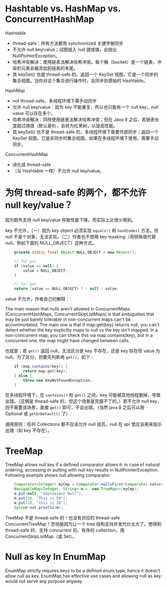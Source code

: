 # Hashtable vs. HashMap vs. ConcurrentHashMap

Hashtable

- thread-safe：所有方法都用 synchronized 关键字做同步
- 不允许 null key/value；试图插入 null 键或值，会抛出 NullPointerException。
- 哈希冲突解决：使用链表法解决哈希冲突。每个桶（bucket）是一个链表，冲突的元素会被添加到链表的末尾。
- 其 keySet() 也是 thread-safe 的。返回一个 KeySet 视图，它是一个同步的集合视图。当你对这个集合进行操作时，会同步到原始的 Hashtable。

HashMap

- not thread-safe，多线程环境下需手动同步
- 允许 null key/value：因为 key 不能重复，所以也只能有一个 null key。null value 可以存在多个。
- 哈希冲突解决：同样使用链表法解决哈希冲突；但在 Java 8 之后，若链表长度超过阈值（默认是8），会转为红黑树，以提高性能。
- 其 keySet() 也不是 thread-safe 的，多线程环境下需要外部同步；返回一个 KeySet 视图，它是非同步的集合视图。如果在多线程环境下使用，需要手动同步。


ConcurrentHashMap
- 进化成 thread-safe
- （与 Hashtable 一样）不允许 null key/value。

# 为何 thread-safe 的两个，都不允许 null key/value？

因为额外支持 null key/value 导致性能下降，而实际上又很少用到。

key 不允许，（一）因为 key object 必须实现 `equals()` 和 `hashCode()` 方法。但 null 不是个对象，无法实现。（二）作者也不想用 key masking（用特殊值代替 null，例如下面的 NULL_OBJECT）这种方式。

```java
    private static final Object NULL_OBJECT = new Object();

    // for put
    if (value == null) {
        value = NULL_OBJECT;
    }

    // for get
    return (value == NULL_OBJECT) ? : null : value;
```

value 不允许，作者自己的解释：

The main reason that nulls aren't allowed in ConcurrentMaps (ConcurrentHashMaps, ConcurrentSkipListMaps) is that ambiguities that may be just barely tolerable in non-concurrent maps can't be accommodated. The main one is that if map.get(key) returns null, you can't detect whether the key explicitly maps to null vs the key isn't mapped. In a non-concurrent map, you can check this via map.contains(key), but in a concurrent one, the map might have changed between calls.

也就是：若 `get()` 返回 null，无法区分是 key 不存在，还是 key 存在但 value 为 null。为了区分，则要先判断再 `get()`，如下：

```java
    if (map.contains(key)) {
        return map.get(key);
    } else {
        throw new KeyNotFoundException;
    }
```

在多线程环境下，在 `contains()` 和 `get()` 之间，key 可能被其他线程删掉，导致出错。（这俩是 thread-safe 的，但这个场景是克服不了的。）若不允许 null key，则不需要该场景，直接 `get()` 即可，不会出错。（当然 java 8 之后可以用 Optional 或 `getOrDefault()` 了）

通用原则：任何 Collections 都不应该允许 null 成员。null 在 api 里应该用来指示出错（如 key 不存在）。

# TreeMap

TreeMap allows null key if a defined comparator allows it: in case of natural ordering, accessing or putting with null key results in NullPointerException. Following example shows null allowing comparator:

```java
    Comparator<Integer> myCmp = Comparator.nullsFirst(Comparator.naturalOrder());
    NavigableMap<Integer, String> m =  new TreeMap<>(myCmp);
    m.put(null, "Unpleasant Null");
    m.put(50, "This is 50");
    m.put(20, "this is 20");
    System.out.println(m);
```

TreeMap 不是 thread-safe 的！也没有对应的 thread-safe ConcurrentTreeMap！恐怕是因为让一个 tree 结构支持并发代价太大了。想得到 thread-safe 的、支持 concurrent 的、有序的 collection，用 ConcurrentSkipListMap（或 Set）。

# Null as key In EnumMap

EnumMap strictly requires keys to be a defined enum type, hence it doesn’t allow null as key. EnumMap has effective use cases and allowing null as key would not serve any purpose anyway.

